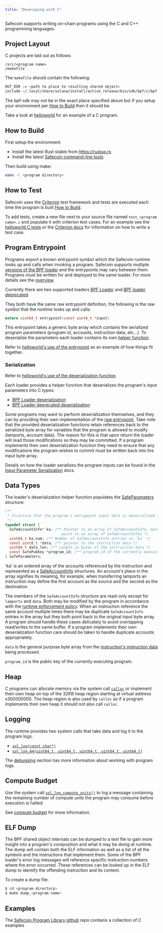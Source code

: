 ```yaml
---
title: "Developing with C"
---
```


Safecoin supports writing on-chain programs using the C and C++ programming
languages.

## Project Layout

C projects are laid out as follows:

```
/src/<program name>
/makefile
```

The `makefile` should contain the following:

```bash
OUT_DIR := <path to place to resulting shared object>
include ~/.local/share/solana/install/active_release/bin/sdk/bpf/c/bpf.mk
```

The bpf-sdk may not be in the exact place specified above but if you setup your
environment per [How to Build](#how-to-build) then it should be.

Take a look at
[helloworld](https://github.com/solana-labs/example-helloworld/tree/master/src/program-c)
for an example of a C program.

## How to Build

First setup the environment:

- Install the latest Rust stable from https://rustup.rs
- Install the latest [Safecoin command-line tools](../../cli/install-safecoin-cli-tools.md)

Then build using make:

```bash
make -C <program directory>
```

## How to Test

Safecoin uses the [Criterion](https://github.com/Snaipe/Criterion) test framework
and tests are executed each time the program is built [How to
Build](#how-to-build).

To add tests, create a new file next to your source file named `test_<program name>.c` and populate it with criterion test cases. For an example see the
[helloworld C
tests](https://github.com/solana-labs/example-helloworld/blob/master/src/program-c/src/helloworld/test_helloworld.c)
or the [Criterion docs](https://criterion.readthedocs.io/en/master) for
information on how to write a test case.

## Program Entrypoint

Programs export a known entrypoint symbol which the Safecoin runtime looks up and
calls when invoking a program. Safecoin supports multiple [versions of the BPF
loader](overview.md#versions) and the entrypoints may vary between them.
Programs must be written for and deployed to the same loader. For more details
see the [overview](overview#loaders).

Currently there are two supported loaders [BPF
Loader](https://github.com/fair-exchange/safecoin/blob/7ddf10e602d2ed87a9e3737aa8c32f1db9f909d8/sdk/program/src/bpf_loader.rs#L17)
and [BPF loader
deprecated](https://github.com/fair-exchange/safecoin/blob/7ddf10e602d2ed87a9e3737aa8c32f1db9f909d8/sdk/program/src/bpf_loader_deprecated.rs#L14).

They both have the same raw entrypoint definition, the following is the raw
symbol that the runtime looks up and calls:

```c
extern uint64_t entrypoint(const uint8_t *input)
```

This entrypoint takes a generic byte array which contains the serialized program
parameters (program id, accounts, instruction data, etc...). To deserialize the
parameters each loader contains its own [helper function](#Serialization).

Refer to [helloworld's use of the
entrypoint](https://github.com/solana-labs/example-helloworld/blob/bc0b25c0ccebeff44df9760ddb97011558b7d234/src/program-c/src/helloworld/helloworld.c#L37)
as an example of how things fit together.

### Serialization

Refer to [helloworld's use of the deserialization
function](https://github.com/solana-labs/example-helloworld/blob/bc0b25c0ccebeff44df9760ddb97011558b7d234/src/program-c/src/helloworld/helloworld.c#L43).

Each loader provides a helper function that deserializes the program's input
parameters into C types:

- [BPF Loader
  deserialization](https://github.com/fair-exchange/safecoin/blob/d2ee9db2143859fa5dc26b15ee6da9c25cc0429c/sdk/bpf/c/inc/solana_sdk.h#L304)
- [BPF Loader deprecated
  deserialization](https://github.com/fair-exchange/safecoin/blob/8415c22b593f164020adc7afe782e8041d756ddf/sdk/bpf/c/inc/deserialize_deprecated.h#L25)

Some programs may want to perform deserialization themselves, and they can by
providing their own implementation of the [raw entrypoint](#program-entrypoint).
Take note that the provided deserialization functions retain references back to
the serialized byte array for variables that the program is allowed to modify
(lamports, account data). The reason for this is that upon return the loader
will read those modifications so they may be committed. If a program implements
their own deserialization function they need to ensure that any modifications
the program wishes to commit must be written back into the input byte array.

Details on how the loader serializes the program inputs can be found in the
[Input Parameter Serialization](overview.md#input-parameter-serialization) docs.

## Data Types

The loader's deserialization helper function populates the
[SafeParameters](https://github.com/fair-exchange/safecoin/blob/8415c22b593f164020adc7afe782e8041d756ddf/sdk/bpf/c/inc/solana_sdk.h#L276)
structure:

```c
/**
 * Structure that the program's entrypoint input data is deserialized into.
 */
typedef struct {
  SafeAccountInfo* ka; /** Pointer to an array of SafeAccountInfo, must already
                          point to an array of SafeAccountInfos */
  uint64_t ka_num; /** Number of SafeAccountInfo entries in `ka` */
  const uint8_t *data; /** pointer to the instruction data */
  uint64_t data_len; /** Length in bytes of the instruction data */
  const SafePubkey *program_id; /** program_id of the currently executing program */
} SafeParameters;
```

'ka' is an ordered array of the accounts referenced by the instruction and
represented as a
[SafeAccountInfo](https://github.com/fair-exchange/safecoin/blob/8415c22b593f164020adc7afe782e8041d756ddf/sdk/bpf/c/inc/solana_sdk.h#L173)
structures. An account's place in the array signifies its meaning, for example,
when transferring lamports an instruction may define the first account as the
source and the second as the destination.

The members of the `SafeAccountInfo` structure are read-only except for
`lamports` and `data`. Both may be modified by the program in accordance with
the [runtime enforcement
policy](developing/programming-model/accounts.md#policy). When an instruction
reference the same account multiple times there may be duplicate
`SafeAccountInfo` entries in the array but they both point back to the original
input byte array. A program should handle these cases delicately to avoid
overlapping read/writes to the same buffer. If a program implements their own
deserialization function care should be taken to handle duplicate accounts
appropriately.

`data` is the general purpose byte array from the [instruction's instruction
data](developing/programming-model/transactions.md#instruction-data) being
processed.

`program_id` is the public key of the currently executing program.

## Heap

C programs can allocate memory via the system call
[`calloc`](https://github.com/fair-exchange/safecoin/blob/c3d2d2134c93001566e1e56f691582f379b5ae55/sdk/bpf/c/inc/solana_sdk.h#L245)
or implement their own heap on top of the 32KB heap region starting at virtual
address x300000000. The heap region is also used by `calloc` so if a program
implements their own heap it should not also call `calloc`.

## Logging

The runtime provides two system calls that take data and log it to the program
logs.

- [`sol_log(const char*)`](https://github.com/fair-exchange/safecoin/blob/d2ee9db2143859fa5dc26b15ee6da9c25cc0429c/sdk/bpf/c/inc/solana_sdk.h#L128)
- [`sol_log_64(uint64_t, uint64_t, uint64_t, uint64_t, uint64_t)`](https://github.com/fair-exchange/safecoin/blob/d2ee9db2143859fa5dc26b15ee6da9c25cc0429c/sdk/bpf/c/inc/solana_sdk.h#L134)

The [debugging](debugging.md#logging) section has more information about working
with program logs.

## Compute Budget

Use the system call
[`sol_log_compute_units()`](https://github.com/fair-exchange/safecoin/blob/d3a3a7548c857f26ec2cb10e270da72d373020ec/sdk/bpf/c/inc/solana_sdk.h#L140)
to log a message containing the remaining number of compute units the program
may consume before execution is halted

See [compute budget](developing/programming-model/runtime.md#compute-budget)
for more information.

## ELF Dump

The BPF shared object internals can be dumped to a text file to gain more
insight into a program's composition and what it may be doing at runtime. The
dump will contain both the ELF information as well as a list of all the symbols
and the instructions that implement them. Some of the BPF loader's error log
messages will reference specific instruction numbers where the error occurred.
These references can be looked up in the ELF dump to identify the offending
instruction and its context.

To create a dump file:

```bash
$ cd <program directory>
$ make dump_<program name>
```

## Examples

The [Safecoin Program Library github](https://github.com/fair-exchange/safecoin-program-library/tree/master/examples/c) repo contains a collection of C examples
